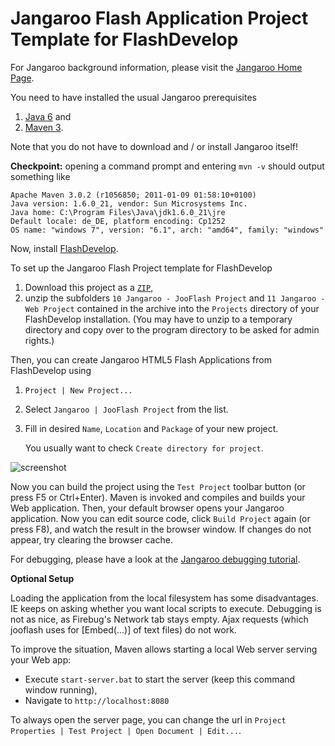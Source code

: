 Jangaroo Flash Application Project Template for FlashDevelop
============================================================

For Jangaroo background information, please visit the [Jangaroo Home Page](http://www.jangaroo.net).

You need to have installed the usual Jangaroo prerequisites

1. [Java 6](http://java.sun.com/javase/downloads/) and
2. [Maven 3](http://maven.apache.org/download.html).

Note that you do not have to download and / or install Jangaroo itself!

**Checkpoint:** opening a command prompt and entering `mvn -v` should output something like

    Apache Maven 3.0.2 (r1056850; 2011-01-09 01:58:10+0100)
    Java version: 1.6.0_21, vendor: Sun Microsystems Inc.
    Java home: C:\Program Files\Java\jdk1.6.0_21\jre
    Default locale: de_DE, platform encoding: Cp1252
    OS name: "windows 7", version: "6.1", arch: "amd64", family: "windows"

Now, install [FlashDevelop](http://www.flashdevelop.org).

To set up the Jangaroo Flash Project template for FlashDevelop

1. Download this project as a [`ZIP`](https://github.com/fwienber/jooflash-fd-project/zipball/master),
2. unzip the subfolders `10 Jangaroo - JooFlash Project` and `11 Jangaroo - Web Project` contained in the archive into the `Projects` directory of your FlashDevelop installation. (You may have to unzip to a temporary directory and copy over to the program directory to be asked for admin rights.)

Then, you can create Jangaroo HTML5 Flash Applications from FlashDevelop using

1. `Project | New Project...`
2. Select `Jangaroo | JooFlash Project` from the list.
3. Fill in desired `Name`, `Location` and `Package` of your new project.

   You usually want to check `Create directory for project`.

![screenshot](https://github.com/fwienber/jooflash-fd-project/raw/master/FlashDevelop-Jangaroo-Flash-Project-Screenshot.png "Dialog for creating a Jangaroo project in FlashDevelop")

Now you can build the project using the `Test Project` toolbar button (or press F5 or Ctrl+Enter). Maven is invoked and compiles and builds your Web application.
Then, your default browser opens your Jangaroo application.
Now you can edit source code, click `Build Project` again (or press F8), and watch the result in the browser window. If changes do not appear, try clearing the browser cache.

For debugging, please have a look at the [Jangaroo debugging tutorial](http://www.jangaroo.net/tutorial/debugging).

**Optional Setup**

Loading the application from the local filesystem has some disadvantages. IE keeps on asking whether you want local scripts to execute. Debugging is not as nice, as Firebug's Network tab stays empty. Ajax requests (which jooflash uses for [Embed(...)] of text files) do not work.

To improve the situation, Maven allows starting a local Web server serving your Web app:
- Execute `start-server.bat` to start the server (keep this command window running),
- Navigate to `http://localhost:8080`

To always open the server page, you can change the url in `Project Properties | Test Project | Open Document | Edit...`.
